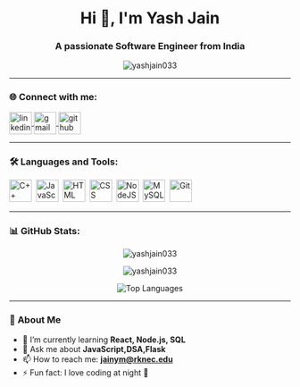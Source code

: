<h1 align="center">Hi 👋, I'm Yash Jain</h1>
<h3 align="center">A passionate Software Engineer from India</h3>

<p align="center">
  <img src="https://komarev.com/ghpvc/?username=yashjain033&label=Profile%20views&color=0e75b6&style=flat" alt="yashjain033" />
</p>

---

### 🌐 **Connect with me:**

<p align="left">
<a href="https://linkedin.com/in/YOUR-LINKEDIN-USERNAME" target="blank">
  <img align="center" src="https://cdn.jsdelivr.net/gh/devicons/devicon/icons/linkedin/linkedin-original.svg" alt="linkedin" height="40" width="40" />
</a>
<a href="mailto:yourmail@gmail.com" target="blank">
  <img align="center" src="https://cdn.jsdelivr.net/gh/devicons/devicon/icons/google/google-original.svg" alt="gmail" height="40" width="40" />
</a>
<a href="https://github.com/yashjain033" target="blank">
  <img align="center" src="https://cdn.jsdelivr.net/gh/devicons/devicon/icons/github/github-original.svg" alt="github" height="40" width="40" />
</a>
</p>

---

### 🛠 **Languages and Tools:**

<p align="left">
<img src="https://cdn.jsdelivr.net/gh/devicons/devicon/icons/cplusplus/cplusplus-original.svg" title="C++" alt="C++" width="40" height="40"/>&nbsp;
<img src="https://cdn.jsdelivr.net/gh/devicons/devicon/icons/javascript/javascript-original.svg" title="JavaScript" alt="JavaScript" width="40" height="40"/>&nbsp;
<img src="https://cdn.jsdelivr.net/gh/devicons/devicon/icons/html5/html5-original.svg" title="HTML" alt="HTML" width="40" height="40"/>&nbsp;
<img src="https://cdn.jsdelivr.net/gh/devicons/devicon/icons/css3/css3-original.svg" title="CSS" alt="CSS" width="40" height="40"/>&nbsp;
<img src="https://cdn.jsdelivr.net/gh/devicons/devicon/icons/nodejs/nodejs-original.svg" title="NodeJS" alt="NodeJS" width="40" height="40"/>&nbsp;
<img src="https://cdn.jsdelivr.net/gh/devicons/devicon/icons/mysql/mysql-original.svg" title="MySQL" alt="MySQL" width="40" height="40"/>&nbsp;
<img src="https://cdn.jsdelivr.net/gh/devicons/devicon/icons/git/git-original.svg" title="Git" alt="Git" width="40" height="40"/>
</p>

---

### 📊 **GitHub Stats:**

<p align="center">
  <img src="https://github-readme-stats.vercel.app/api?username=YASH36638&show_icons=true&theme=tokyonight" alt="yashjain033" />
</p>

<p align="center">
  <img src="https://github-readme-streak-stats.herokuapp.com/?user=YASH36638&theme=tokyonight" alt="yashjain033" />
</p>

<p align="center">
  <img src="https://github-readme-stats.vercel.app/api/top-langs/?username=YASH36638&layout=compact&theme=tokyonight" alt="Top Languages" />
</p>

---

### 🚀 **About Me**
- 🌱 I’m currently learning **React, Node.js, SQL**
- 💬 Ask me about **JavaScript,DSA,Flask**
- 📫 How to reach me: **jainym@rknec.edu**
- ⚡ Fun fact: I love coding at night 🌙

